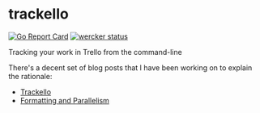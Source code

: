 # trackello
[![Go Report Card](https://goreportcard.com/badge/github.com/klauern/trackello)](https://goreportcard.com/report/github.com/klauern/trackello)
[![wercker status](https://app.wercker.com/status/0d8fcf888b7cf0be0f4e0678b179c341/m "wercker status")](https://app.wercker.com/project/bykey/0d8fcf888b7cf0be0f4e0678b179c341)

Tracking your work in Trello from the command-line

There's a decent set of blog posts that I have been working on to explain the rationale:

* [Trackello](http://blog.nickklauer.info/2016/trackello/)
* [Formatting and Parallelism](http://blog.nickklauer.info/2016/trackello_parallelism/)


